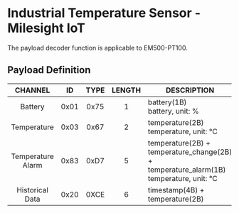 # Industrial Temperature Sensor - Milesight IoT

The payload decoder function is applicable to EM500-PT100.

## Payload Definition

|      CHANNEL      |  ID  | TYPE | LENGTH | DESCRIPTION                                                                               |
| :---------------: | :--: | :--: | :----: | ----------------------------------------------------------------------------------------- |
|      Battery      | 0x01 | 0x75 |   1    | battery(1B)<br/>battery, unit: %                                                          |
|    Temperature    | 0x03 | 0x67 |   2    | temperature(2B)<br/>temperature, unit: ℃                                                  |
| Temperature Alarm | 0x83 | 0xD7 |   5    | temperature(2B) + temperature_change(2B) + temperature_alarm(1B)<br/>temperature, unit: ℃ |
|  Historical Data  | 0x20 | 0XCE |   6    | timestamp(4B) + temperature(2B)                                                           |